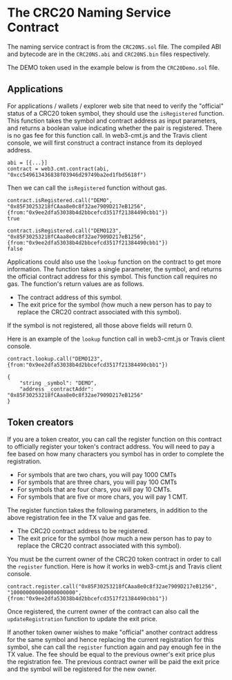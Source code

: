 # The CRC20 Naming Service Contract

The naming service contract is from the `CRC20NS.sol` file. The compiled ABI and bytecode are in the `CRC20NS.abi` and `CRC20NS.bin` files respectively.

The DEMO token used in the example below is from the `CRC20Demo.sol` file.

## Applications 

For applications / wallets / explorer web site that need to verify the "official" status of a CRC20 token symbol, they should use the `isRegistered` function. This function takes the symbol and contract address as input parameters, and returns a boolean value indicating whether the pair is registered. There is no gas fee for this function call. In web3-cmt.js and the Travis client console, we will first construct a contract instance from its deployed address. 

```
abi = [{...}]
contract = web3.cmt.contract(abi, "0xcc549613436838f03946d29749ba2ed1fbd5618f")
```

Then we can call the `isRegistered` function without gas.

```
contract.isRegistered.call("DEMO", "0x85F30253218fCAaa8e0c8f32ae7909D217eB1256", {from:"0x9ee2dfa53038b4d2bbcefcd3517f21384490cbb1"})
true

contract.isRegistered.call("DEMO123", "0x85F30253218fCAaa8e0c8f32ae7909D217eB1256", {from:"0x9ee2dfa53038b4d2bbcefcd3517f21384490cbb1"})
false
```

Applications could also use the `lookup` function on the contract to get more information. The function takes a single parameter, the symbol, and returns the official contract address for this symbol. This function call requires no gas. The function's return values are as follows. 

* The contract address of this symbol.
* The exit price for the symbol (how much a new person has to pay to replace the CRC20 contract associated with this symbol). 

If the symbol is not registered, all those above fields will return 0.

Here is an example of the `lookup` function call in web3-cmt.js or Travis client console. 

```
contract.lookup.call("DEMO123", {from:"0x9ee2dfa53038b4d2bbcefcd3517f21384490cbb1"})

{
	"string _symbol": "DEMO",
	"address _contractAddr": "0x85F30253218fCAaa8e0c8f32ae7909D217eB1256"
}
```

## Token creators

If you are a token creator, you can call the register function on this contract to officially register your token's contract address. You will need to pay a fee based on how many characters you symbol has in order to complete the registration. 

* For symbols that are two chars, you will pay 1000 CMTs
* For symbols that are three chars, you will pay 100 CMTs
* For symbols that are four chars, you will pay 10 CMTs. 
* For symbols that are five or more chars, you will pay 1 CMT. 

The register function takes the following parameters, in addition to the above registration fee in the TX value and gas fee. 

* The CRC20 contract address to be registered.
* The exit price for the symbol (how much a new person has to pay to replace the CRC20 contract associated with this symbol). 

You must be the current owner of the CRC20 token contract in order to call the `register` function. Here is how it works in web3-cmt.js and Travis client console. 


```
contract.register.call("0x85F30253218fCAaa8e0c8f32ae7909D217eB1256", "100000000000000000000", {from:"0x9ee2dfa53038b4d2bbcefcd3517f21384490cbb1"})
```

Once registered, the current owner of the contract can also call the `updateRegistration` function to update the exit price. 

If another token owner wishes to make "official" another contract address for the same symbol and hence replacing the current registration for this symbol, she can call the `register` function again and pay enough fee in the TX value. The fee should be equal to the previous owner's exit price plus the registration fee. The previous contract owner will be paid the exit price and the symbol will be registered for the new owner. 



